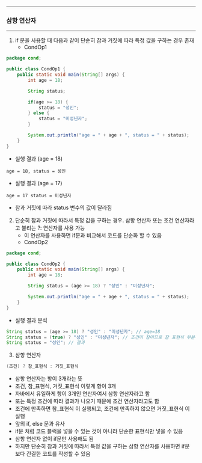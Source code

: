 -----
### 삼항 연산자
-----
1. if 문을 사용할 때 다음과 같이 단순히 참과 거짓에 따라 특정 값을 구하는 경우 존재
   - CondOp1
```java
package cond;

public class CondOp1 {
    public static void main(String[] args) {
        int age = 18;

        String status;

        if(age >= 18) {
            status = "성인";
        } else {
            status = "미성년자";
        }

        System.out.println("age = " + age + ", status = " + status);
    }
}
```
   - 실행 결과 (age = 18)
```
age = 18, status = 성인
```
   - 실행 결과 (age = 17)
```
age = 17 status = 미성년자
```
   - 참과 거짓에 따라 status 변수의 값이 달라짐

2. 단순히 참과 거짓에 따라서 특정 값을 구하는 경우. 삼항 연산자 또는 조건 연산자라고 불리는 ?: 연산자를 사용 가능
    - 이 연산자를 사용하면 if문과 비교해서 코드를 단순화 할 수 있음
    - CondOp2
```java
package cond;

public class CondOp2 {
    public static void main(String[] args) {
        int age = 18;

        String status = (age >= 18) ? "성인" : "미성년자";

        System.out.println("age = " + age + ", status = " + status);
    }
}
```
   - 실행 결과 분석
```java
String status = (age >= 18) ? "성인" : "미성년자"; // age=18
String status = (true) ? "성인" : "미성년자"; // 조건이 참이므로 참 표현식 부분이 선택된다.
String status = "성인"; // 결과
```

3. 삼항 연산자
```java
(조건) ? 참_표현식 : 거짓_표현식
```
   - 삼항 연산자는 항이 3개라는 뜻
   - 조건, 참_표현식, 거짓_표현식 이렇게 항이 3개
   - 자바에서 유일하게 항이 3개인 연산자여서 삼항 연산자라고 함
   - 또는 특정 조건에 따라 결과가 나오기 때문에 조건 연산자라고도 함
   - 조건에 만족하면 참_표현식 이 실행되고, 조건에 만족하지 않으면 거짓_표현식 이 실행
   - 앞의 if, else 문과 유사
   - if문 처럼 코드 블럭을 넣을 수 있는 것이 아니라 단순한 표현식만 넣을 수 있음
   - 삼항 연산자 없이 if문만 사용해도 됨
   - 하지만 단순히 참과 거짓에 따라서 특정 값을 구하는 삼항 연산자를 사용하면 if문 보다 간결한 코드를 작성할 수 있음
